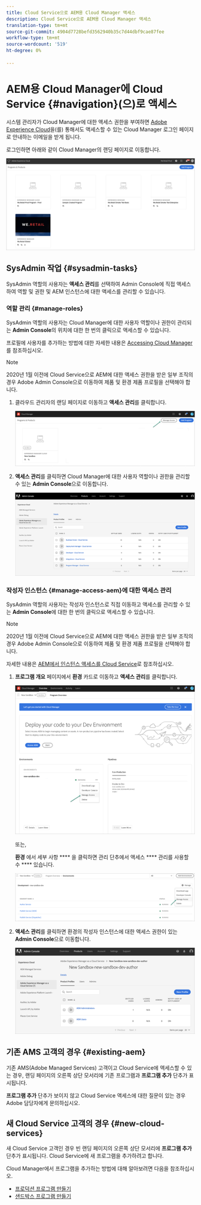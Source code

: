 ```yaml
---
title: Cloud Service으로 AEM용 Cloud Manager 액세스
description: Cloud Service으로 AEM용 Cloud Manager 액세스
translation-type: tm+mt
source-git-commit: 4904d7728befd3562940b35c7d44dbf9cae87fee
workflow-type: tm+mt
source-wordcount: '519'
ht-degree: 0%

---
```



# AEM용 Cloud Manager에 Cloud Service {#navigation}(으)로 액세스

시스템 관리자가 Cloud Manager에 대한 액세스 권한을 부여하면 [Adobe Experience Cloud](https://my.cloudmanager.adobe.com/)을(를) 통해서도 액세스할 수 있는 Cloud Manager 로그인 페이지로 안내하는 이메일을 받게 됩니다.

로그인하면 아래와 같이 Cloud Manager의 랜딩 페이지로 이동합니다.

![](assets/first_timelogin1.png)

## SysAdmin 작업 {#sysadmin-tasks}

SysAdmin 역할의 사용자는 **액세스 관리**&#x200B;를 선택하여 Admin Console에 직접 액세스하여 역할 및 권한 및 AEM 인스턴스에 대한 액세스를 관리할 수 있습니다.

### 역할 관리 {#manage-roles}

SysAdmin 역할의 사용자는 Cloud Manager에 대한 사용자 역할이나 권한이 관리되는 **Admin Console**&#x200B;의 위치에 대한 한 번의 클릭으로 액세스할 수 있습니다.

프로필에 사용자를 추가하는 방법에 대한 자세한 내용은 [Accessing Cloud Manager](https://docs.adobe.com/content/help/en/experience-manager-cloud-service/security/ims-support.html#accessing-cloud-manager)를 참조하십시오.

>[!NOTE]
>2020년 1월 이전에 Cloud Service으로 AEM에 대한 액세스 권한을 받은 일부 조직의 경우 Adobe Admin Console으로 이동하여 제품 및 환경 제품 프로필을 선택해야 합니다.

1. 클라우드 관리자의 랜딩 페이지로 이동하고 **액세스 관리**&#x200B;를 클릭합니다.

   ![](assets/sys-admin5.png)

1. **액세스 관리**&#x200B;를 클릭하면 Cloud Manager에 대한 사용자 역할이나 권한을 관리할 수 있는 **Admin Console**&#x200B;으로 이동합니다.

   ![](assets/sys-admin1.png)

### 작성자 인스턴스 {#manage-access-aem}에 대한 액세스 관리

SysAdmin 역할의 사용자는 작성자 인스턴스로 직접 이동하고 액세스를 관리할 수 있는 **Admin Console**&#x200B;에 대한 한 번의 클릭으로 액세스할 수 있습니다.

>[!NOTE]
>2020년 1월 이전에 Cloud Service으로 AEM에 대한 액세스 권한을 받은 일부 조직의 경우 Adobe Admin Console으로 이동하여 제품 및 환경 제품 프로필을 선택해야 합니다.

자세한 내용은 [AEM에서 인스턴스 액세스를 Cloud Service](https://docs.adobe.com/content/help/en/experience-manager-cloud-service/security/ims-support.html#accessing-instance-cloud-service)로 참조하십시오.

1. **프로그램 개요** 페이지에서 **환경** 카드로 이동하고 **액세스 관리**&#x200B;를 클릭합니다.

   ![](assets/sys-admin6.png)

   또는,

   **환경** 에서 세부 사항 **** 을 클릭하면 관리 단추에서 액세스  **** 관리를 사용할 수  **** 있습니다.

   ![](assets/sys-admin4.png)

1. **액세스 관리**&#x200B;를 클릭하면 환경의 작성자 인스턴스에 대한 액세스 권한이 있는 **Admin Console**&#x200B;으로 이동합니다.

   ![](assets/sys-admin-2.png)

## 기존 AMS 고객의 경우 {#existing-aem}

기존 AMS(Adobe Managed Services) 고객이고 Cloud Service에 액세스할 수 있는 경우, 랜딩 페이지의 오른쪽 상단 모서리에 기존 프로그램과 **프로그램 추가** 단추가 표시됩니다.

**프로그램 추가** 단추가 보이지 않고 Cloud Service 액세스에 대한 질문이 있는 경우 Adobe 담당자에게 문의하십시오.

## 새 Cloud Service 고객의 경우 {#new-cloud-services}

새 Cloud Service 고객인 경우 빈 랜딩 페이지의 오른쪽 상단 모서리에 **프로그램 추가** 단추가 표시됩니다. Cloud Service에 새 프로그램을 추가하려고 합니다.

Cloud Manager에서 프로그램을 추가하는 방법에 대해 알아보려면 다음을 참조하십시오.
* [프로덕션 프로그램 만들기](/help/onboarding/getting-access-to-aem-in-cloud/creating-production-program.md)
* [샌드박스 프로그램 만들기](/help/onboarding/getting-access-to-aem-in-cloud/creating-sandbox-program.md)
